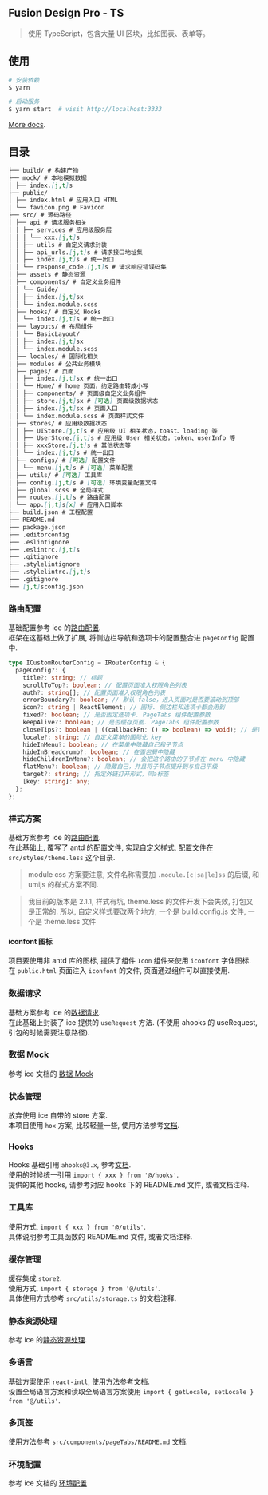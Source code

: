 ## Fusion Design Pro - TS

> 使用 TypeScript，包含大量 UI 区块，比如图表、表单等。

## 使用

```bash
# 安装依赖
$ yarn

# 启动服务
$ yarn start  # visit http://localhost:3333
```

[More docs](https://ice.work/docs/guide/about).

## 目录

```md
├── build/ # 构建产物
├── mock/ # 本地模拟数据
│ ├── index.[j,t]s
├── public/
│ ├── index.html # 应用入口 HTML
│ └── favicon.png # Favicon
├── src/ # 源码路径
│ ├── api # 请求服务相关
│ │ ├── services # 应用级服务层
│ │ │ └── xxx.[j,t]s
│ │ ├── utils # 自定义请求封装
│ │ ├── api_urls.[j,t]s # 请求接口地址集
│ │ ├── index.[j,t]s # 统一出口
│ │ └── response_code.[j,t]s # 请求响应错误码集
│ ├── assets # 静态资源
│ ├── components/ # 自定义业务组件
│ │ └── Guide/
│ │ ├── index.[j,t]sx
│ │ └── index.module.scss
│ ├── hooks/ # 自定义 Hooks
│ │ └── index.[j,t]s # 统一出口
│ ├── layouts/ # 布局组件
│ │ └── BasicLayout/
│ │ ├── index.[j,t]sx
│ │ └── index.module.scss
│ ├── locales/ # 国际化相关
│ ├── modules # 公共业务模块
│ ├── pages/ # 页面
│ │ ├── index.[j,t]sx # 统一出口
│ │ └── Home/ # home 页面，约定路由转成小写
│ │ ├── components/ # 页面级自定义业务组件
│ │ ├── store.[j,t]sx # [可选] 页面级数据状态
│ │ ├── index.[j,t]sx # 页面入口
│ │ └── index.module.scss # 页面样式文件
│ ├── stores/ # 应用级数据状态
│ │ ├── UIStore.[j,t]s # 应用级 UI 相关状态，toast、loading 等
│ │ ├── UserStore.[j,t]s # 应用级 User 相关状态，token、userInfo 等
│ │ ├── xxxStore.[j,t]s # 其他状态等
│ │ └── index.[j,t]s # 统一出口
│ ├── configs/ # [可选] 配置文件
│ │ └── menu.[j,t]s # [可选] 菜单配置
│ ├── utils/ # [可选] 工具库
│ ├── config.[j,t]s # [可选] 环境变量配置文件
│ ├── global.scss # 全局样式
│ ├── routes.[j,t]s # 路由配置
│ └── app.[j,t]s[x] # 应用入口脚本
├── build.json # 工程配置
├── README.md
├── package.json
├── .editorconfig
├── .eslintignore
├── .eslintrc.[j,t]s
├── .gitignore
├── .stylelintignore
├── .stylelintrc.[j,t]s
├── .gitignore
└── [j,t]sconfig.json
```

### 路由配置

基础配置参考 ice 的[路由配置](https://ice.work/docs/guide/basic/router).  
框架在这基础上做了扩展, 将侧边栏导航和选项卡的配置整合进 `pageConfig` 配置中.

```ts
type ICustomRouterConfig = IRouterConfig & {
  pageConfig?: {
    title?: string; // 标题
    scrollToTop?: boolean; // 配置页面准入权限角色列表
    auth?: string[]; // 配置页面准入权限角色列表
    errorBoundary?: boolean; // 默认 false，进入页面时是否要滚动到顶部
    icon?: string | ReactElement; // 图标. 侧边栏和选项卡都会用到
    fixed?: boolean; // 是否固定选项卡. PageTabs 组件配置参数
    keepAlive?: boolean; // 是否缓存页面. PageTabs 组件配置参数
    closeTips?: boolean | ((callbackFn: () => boolean) => void); // 是否需要关闭提示. PageTabs 组件配置参数
    locale?: string; // 自定义菜单的国际化 key
    hideInMenu?: boolean; // 在菜单中隐藏自己和子节点
    hideInBreadcrumb?: boolean; // 在面包屑中隐藏
    hideChildrenInMenu?: boolean; // 会把这个路由的子节点在 menu 中隐藏
    flatMenu?: boolean; // 隐藏自己，并且将子节点提升到与自己平级
    target?: string; // 指定外链打开形式，同a标签
    [key: string]: any;
  };
};
```

### 样式方案

基础方案参考 ice 的[路由配置](https://ice.work/docs/guide/basic/router).  
在此基础上, 覆写了 antd 的配置文件, 实现自定义样式, 配置文件在 `src/styles/theme.less` 这个目录.

> module css 方案要注意, 文件名称需要加 `.module.[c|sa|le]ss` 的后缀, 和 umijs 的样式方案不同.

> 我目前的版本是 2.1.1, 样式有坑, theme.less 的文件开发下会失效, 打包又是正常的. 所以, 自定义样式要改两个地方, 一个是 build.config.js 文件, 一个是 theme.less 文件

#### iconfont 图标

项目要使用非 antd 库的图标, 提供了组件 `Icon` 组件来使用 `iconfont` 字体图标. 在 `public.html` 页面注入 `iconfont` 的文件, 页面通过组件可以直接使用.

### 数据请求

基础方案参考 ice 的[数据请求](https://ice.work/docs/guide/basic/request/).  
在此基础上封装了 ice 提供的 `useRequest` 方法. (不使用 ahooks 的 useRequest, 引包的时候需要注意路径).

### 数据 Mock

参考 ice 文档的 [数据 Mock](https://ice.work/docs/guide/advanced/mock)

### 状态管理

放弃使用 ice 自带的 store 方案.  
本项目使用 `hox` 方案, 比较轻量一些, 使用方法参考[文档](https://github.com/umijs/hox/blob/master/README-cn.md).

### Hooks

Hooks 基础引用 `ahooks@3.x`, 参考[文档](https://ahooks-next.surge.sh/zh-CN/hooks/).  
使用的时候统一引用 `import { xxx } from '@/hooks'`.  
提供的其他 hooks, 请参考对应 hooks 下的 README.md 文件, 或者文档注释.

### 工具库

使用方式, `import { xxx } from '@/utils'`.  
具体说明参考工具函数的 README.md 文件, 或者文档注释.

### 缓存管理

缓存集成 `store2`.  
使用方式, `import { storage } from '@/utils'`.  
具体使用方式参考 `src/utils/storage.ts` 的文档注释.

### 静态资源处理

参考 ice 的[静态资源处理](https://ice.work/docs/guide/basic/assets).

### 多语言

基础方案使用 `react-intl`, 使用方法参考[文档](https://formatjs.io/docs/react-intl).  
设置全局语言方案和读取全局语言方案使用 `import { getLocale, setLocale } from '@/utils'`.

### 多页签

使用方法参考 `src/components/pageTabs/README.md` 文档.

### 环境配置

参考 ice 文档的 [环境配置](https://ice.work/docs/guide/basic/config)

